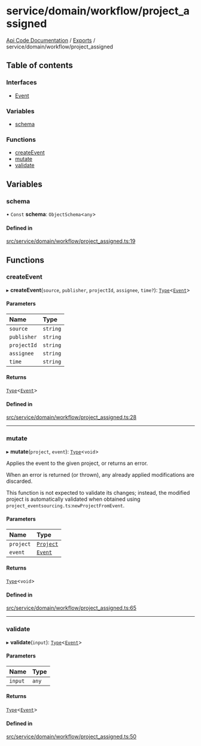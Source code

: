 # service/domain/workflow/project\_assigned
 
[Api Code Documentation](../README.md) / [Exports](../modules.md) / service/domain/workflow/project\_assigned

## Table of contents

### Interfaces

- [Event](../interfaces/service_domain_workflow_project_assigned.Event.md)

### Variables

- [schema](service_domain_workflow_project_assigned.md#schema)

### Functions

- [createEvent](service_domain_workflow_project_assigned.md#createevent)
- [mutate](service_domain_workflow_project_assigned.md#mutate)
- [validate](service_domain_workflow_project_assigned.md#validate)

## Variables

### schema

• `Const` **schema**: `ObjectSchema`<`any`\>

#### Defined in

[src/service/domain/workflow/project_assigned.ts:19](https://github.com/openkfw/TruBudget/blob/95e6f8a/api/src/service/domain/workflow/project_assigned.ts#L19)

## Functions

### createEvent

▸ **createEvent**(`source`, `publisher`, `projectId`, `assignee`, `time?`): [`Type`](result.md#type)<[`Event`](../interfaces/service_domain_workflow_project_assigned.Event.md)\>

#### Parameters

| Name | Type |
| :------ | :------ |
| `source` | `string` |
| `publisher` | `string` |
| `projectId` | `string` |
| `assignee` | `string` |
| `time` | `string` |

#### Returns

[`Type`](result.md#type)<[`Event`](../interfaces/service_domain_workflow_project_assigned.Event.md)\>

#### Defined in

[src/service/domain/workflow/project_assigned.ts:28](https://github.com/openkfw/TruBudget/blob/95e6f8a/api/src/service/domain/workflow/project_assigned.ts#L28)

___

### mutate

▸ **mutate**(`project`, `event`): [`Type`](result.md#type)<`void`\>

Applies the event to the given project, or returns an error.

When an error is returned (or thrown), any already applied modifications are
discarded.

This function is not expected to validate its changes; instead, the modified project
is automatically validated when obtained using
`project_eventsourcing.ts`:`newProjectFromEvent`.

#### Parameters

| Name | Type |
| :------ | :------ |
| `project` | [`Project`](../interfaces/service_domain_workflow_project.Project.md) |
| `event` | [`Event`](../interfaces/service_domain_workflow_project_assigned.Event.md) |

#### Returns

[`Type`](result.md#type)<`void`\>

#### Defined in

[src/service/domain/workflow/project_assigned.ts:65](https://github.com/openkfw/TruBudget/blob/95e6f8a/api/src/service/domain/workflow/project_assigned.ts#L65)

___

### validate

▸ **validate**(`input`): [`Type`](result.md#type)<[`Event`](../interfaces/service_domain_workflow_project_assigned.Event.md)\>

#### Parameters

| Name | Type |
| :------ | :------ |
| `input` | `any` |

#### Returns

[`Type`](result.md#type)<[`Event`](../interfaces/service_domain_workflow_project_assigned.Event.md)\>

#### Defined in

[src/service/domain/workflow/project_assigned.ts:50](https://github.com/openkfw/TruBudget/blob/95e6f8a/api/src/service/domain/workflow/project_assigned.ts#L50)
